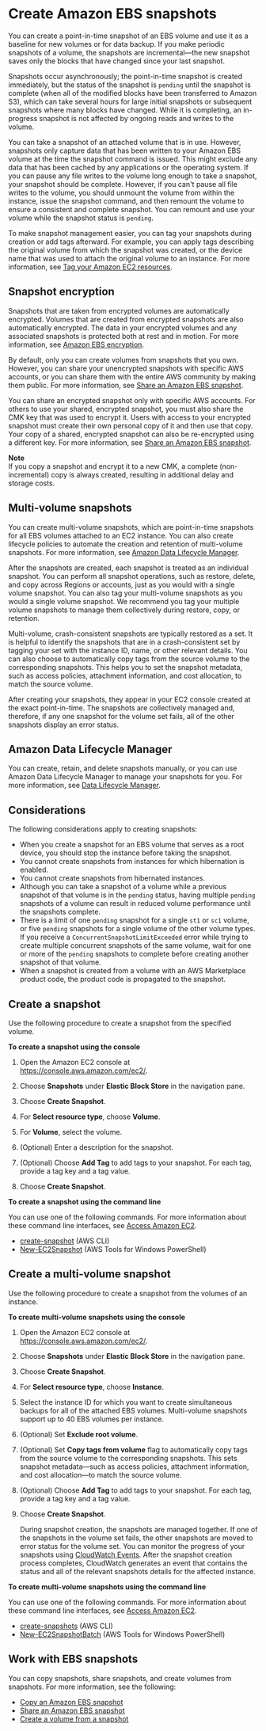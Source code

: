 # Create Amazon EBS snapshots<a name="ebs-creating-snapshot"></a>

You can create a point\-in\-time snapshot of an EBS volume and use it as a baseline for new volumes or for data backup\. If you make periodic snapshots of a volume, the snapshots are incremental—the new snapshot saves only the blocks that have changed since your last snapshot\.

Snapshots occur asynchronously; the point\-in\-time snapshot is created immediately, but the status of the snapshot is `pending` until the snapshot is complete \(when all of the modified blocks have been transferred to Amazon S3\), which can take several hours for large initial snapshots or subsequent snapshots where many blocks have changed\. While it is completing, an in\-progress snapshot is not affected by ongoing reads and writes to the volume\.

You can take a snapshot of an attached volume that is in use\. However, snapshots only capture data that has been written to your Amazon EBS volume at the time the snapshot command is issued\. This might exclude any data that has been cached by any applications or the operating system\. If you can pause any file writes to the volume long enough to take a snapshot, your snapshot should be complete\. However, if you can't pause all file writes to the volume, you should unmount the volume from within the instance, issue the snapshot command, and then remount the volume to ensure a consistent and complete snapshot\. You can remount and use your volume while the snapshot status is `pending`\.

To make snapshot management easier, you can tag your snapshots during creation or add tags afterward\. For example, you can apply tags describing the original volume from which the snapshot was created, or the device name that was used to attach the original volume to an instance\. For more information, see [Tag your Amazon EC2 resources](Using_Tags.md)\.

## Snapshot encryption<a name="ebs-create-snapshot-encrypted"></a>

Snapshots that are taken from encrypted volumes are automatically encrypted\. Volumes that are created from encrypted snapshots are also automatically encrypted\. The data in your encrypted volumes and any associated snapshots is protected both at rest and in motion\. For more information, see [Amazon EBS encryption](EBSEncryption.md)\.

By default, only you can create volumes from snapshots that you own\. However, you can share your unencrypted snapshots with specific AWS accounts, or you can share them with the entire AWS community by making them public\. For more information, see [Share an Amazon EBS snapshot](ebs-modifying-snapshot-permissions.md)\.

You can share an encrypted snapshot only with specific AWS accounts\. For others to use your shared, encrypted snapshot, you must also share the CMK key that was used to encrypt it\. Users with access to your encrypted snapshot must create their own personal copy of it and then use that copy\. Your copy of a shared, encrypted snapshot can also be re\-encrypted using a different key\. For more information, see [Share an Amazon EBS snapshot](ebs-modifying-snapshot-permissions.md)\.

**Note**  
If you copy a snapshot and encrypt it to a new CMK, a complete \(non\-incremental\) copy is always created, resulting in additional delay and storage costs\.

## Multi\-volume snapshots<a name="ebs-create-snapshot-multi-volume"></a>

You can create multi\-volume snapshots, which are point\-in\-time snapshots for all EBS volumes attached to an EC2 instance\. You can also create lifecycle policies to automate the creation and retention of multi\-volume snapshots\. For more information, see [Amazon Data Lifecycle Manager](snapshot-lifecycle.md)\.

After the snapshots are created, each snapshot is treated as an individual snapshot\. You can perform all snapshot operations, such as restore, delete, and copy across Regions or accounts, just as you would with a single volume snapshot\. You can also tag your multi\-volume snapshots as you would a single volume snapshot\. We recommend you tag your multiple volume snapshots to manage them collectively during restore, copy, or retention\.

Multi\-volume, crash\-consistent snapshots are typically restored as a set\. It is helpful to identify the snapshots that are in a crash\-consistent set by tagging your set with the instance ID, name, or other relevant details\. You can also choose to automatically copy tags from the source volume to the corresponding snapshots\. This helps you to set the snapshot metadata, such as access policies, attachment information, and cost allocation, to match the source volume\. 

After creating your snapshots, they appear in your EC2 console created at the exact point\-in\-time\. The snapshots are collectively managed and, therefore, if any one snapshot for the volume set fails, all of the other snapshots display an error status\.

## Amazon Data Lifecycle Manager<a name="automate-snapshots"></a>

You can create, retain, and delete snapshots manually, or you can use Amazon Data Lifecycle Manager to manage your snapshots for you\. For more information, see [Data Lifecycle Manager](snapshot-lifecycle.md)\.

## Considerations<a name="ebs-create-snapshot-limitations"></a>

The following considerations apply to creating snapshots:
+ When you create a snapshot for an EBS volume that serves as a root device, you should stop the instance before taking the snapshot\.
+ You cannot create snapshots from instances for which hibernation is enabled\.
+ You cannot create snapshots from hibernated instances\.
+ Although you can take a snapshot of a volume while a previous snapshot of that volume is in the `pending` status, having multiple `pending` snapshots of a volume can result in reduced volume performance until the snapshots complete\.
+ There is a limit of one `pending` snapshot for a single `st1` or `sc1` volume, or five `pending` snapshots for a single volume of the other volume types\. If you receive a `ConcurrentSnapshotLimitExceeded` error while trying to create multiple concurrent snapshots of the same volume, wait for one or more of the `pending` snapshots to complete before creating another snapshot of that volume\.
+ When a snapshot is created from a volume with an AWS Marketplace product code, the product code is propagated to the snapshot\.

## Create a snapshot<a name="ebs-create-snapshot"></a>

Use the following procedure to create a snapshot from the specified volume\.

**To create a snapshot using the console**

1. Open the Amazon EC2 console at [https://console\.aws\.amazon\.com/ec2/](https://console.aws.amazon.com/ec2/)\.

1. Choose **Snapshots** under **Elastic Block Store** in the navigation pane\.

1. Choose **Create Snapshot**\.

1. For **Select resource type**, choose **Volume**\.

1. For **Volume**, select the volume\.

1. \(Optional\) Enter a description for the snapshot\.

1. \(Optional\) Choose **Add Tag** to add tags to your snapshot\. For each tag, provide a tag key and a tag value\.

1. Choose **Create Snapshot**\.

**To create a snapshot using the command line**

You can use one of the following commands\. For more information about these command line interfaces, see [Access Amazon EC2](concepts.md#access-ec2)\.
+ [create\-snapshot](https://docs.aws.amazon.com/cli/latest/reference/ec2/create-snapshot.html) \(AWS CLI\)
+ [New\-EC2Snapshot](https://docs.aws.amazon.com/powershell/latest/reference/items/New-EC2Snapshot.html) \(AWS Tools for Windows PowerShell\)

## Create a multi\-volume snapshot<a name="ebs-create-snapshots"></a>

Use the following procedure to create a snapshot from the volumes of an instance\.

**To create multi\-volume snapshots using the console**

1. Open the Amazon EC2 console at [https://console\.aws\.amazon\.com/ec2/](https://console.aws.amazon.com/ec2/)\.

1. Choose **Snapshots** under **Elastic Block Store** in the navigation pane\.

1. Choose **Create Snapshot**\.

1. For **Select resource type**, choose **Instance**\.

1. Select the instance ID for which you want to create simultaneous backups for all of the attached EBS volumes\. Multi\-volume snapshots support up to 40 EBS volumes per instance\.

1. \(Optional\) Set **Exclude root volume**\.

1. \(Optional\) Set **Copy tags from volume** flag to automatically copy tags from the source volume to the corresponding snapshots\. This sets snapshot metadata—such as access policies, attachment information, and cost allocation—to match the source volume\.

1. \(Optional\) Choose **Add Tag** to add tags to your snapshot\. For each tag, provide a tag key and a tag value\.

1. Choose **Create Snapshot**\.

   During snapshot creation, the snapshots are managed together\. If one of the snapshots in the volume set fails, the other snapshots are moved to error status for the volume set\. You can monitor the progress of your snapshots using [CloudWatch Events](https://docs.aws.amazon.com/AmazonCloudWatch/latest/events/WhatIsCloudWatchEvents.html)\. After the snapshot creation process completes, CloudWatch generates an event that contains the status and all of the relevant snapshots details for the affected instance\.

**To create multi\-volume snapshots using the command line**

You can use one of the following commands\. For more information about these command line interfaces, see [Access Amazon EC2](concepts.md#access-ec2)\.
+ [create\-snapshots](https://docs.aws.amazon.com/cli/latest/reference/ec2/create-snapshots.html) \(AWS CLI\)
+ [New\-EC2SnapshotBatch](https://docs.aws.amazon.com/powershell/latest/reference/items/New-EC2SnapshotBatch.html) \(AWS Tools for Windows PowerShell\)

## Work with EBS snapshots<a name="using-snapshots"></a>

You can copy snapshots, share snapshots, and create volumes from snapshots\. For more information, see the following:
+ [Copy an Amazon EBS snapshot](ebs-copy-snapshot.md)
+ [Share an Amazon EBS snapshot](ebs-modifying-snapshot-permissions.md)
+ [Create a volume from a snapshot](ebs-creating-volume.md#ebs-create-volume-from-snapshot)
